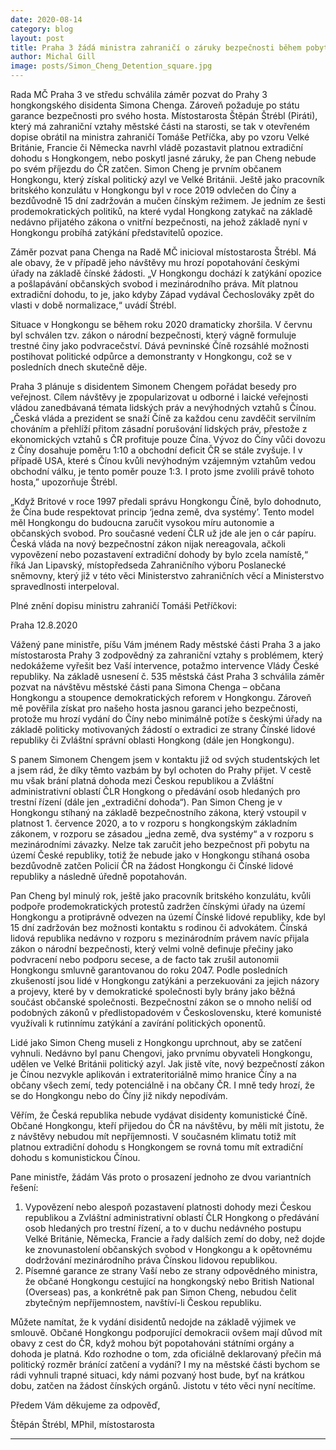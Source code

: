 ```yaml
---
date: 2020-08-14
category: blog
layout: post
title: Praha 3 žádá ministra zahraničí o záruky bezpečnosti během pobytu hongkongského disidenta
author: Michal Gill
image: posts/Simon_Cheng_Detention_square.jpg
---
```


Rada MČ Praha 3 ve středu schválila záměr pozvat do Prahy 3 hongkongského disidenta Simona Chenga. Zároveň požaduje po státu garance bezpečnosti pro svého hosta. Místostarosta Štěpán Štrébl (Piráti), který má zahraniční vztahy městské části na starosti, se tak v otevřeném dopise obrátil na ministra zahraničí Tomáše Petříčka, aby po vzoru Velké Británie, Francie či Německa navrhl vládě pozastavit platnou extradiční dohodu s Hongkongem, nebo poskytl jasné záruky, že pan Cheng nebude po svém příjezdu do ČR zatčen. Simon Cheng je prvním občanem Hongkongu, který získal politický azyl ve Velké Británii. Ještě jako pracovník britského konzulátu v Hongkongu byl v roce 2019 odvlečen do Číny a bezdůvodně 15 dní zadržován a mučen čínským režimem. Je jedním ze šesti prodemokratických politiků, na které vydal Hongkong zatykač na základě nedávno přijatého zákona o vnitřní bezpečnosti, na jehož základě nyní v Hongkongu probíhá zatýkání představitelů opozice.
 
Záměr pozvat pana Chenga na Radě MČ inicioval místostarosta Štrébl. Má ale obavy, že v případě jeho návštěvy mu hrozí popotahování českými úřady na základě čínské žádosti. „V Hongkongu dochází k zatýkání opozice a pošlapávání občanských svobod i mezinárodního práva. Mít platnou extradiční dohodu, to je, jako kdyby Západ vydával Čechoslováky zpět do vlasti v době normalizace,“ uvádí Štrébl.
 
Situace v Hongkongu se během roku 2020 dramaticky zhoršila. V červnu byl schválen tzv. zákon o národní bezpečnosti, který vágně formuluje trestné činy jako podvracečství. Dává pevninské Číně rozsáhlé možnosti postihovat politické odpůrce a demonstranty v Hongkongu, což se v posledních dnech skutečně děje.
 
Praha 3 plánuje s disidentem Simonem Chengem pořádat besedy pro veřejnost. Cílem návštěvy je zpopularizovat u odborné i laické veřejnosti vládou zanedbávaná témata lidských práv a nevýhodných vztahů s Čínou. „Česká vláda a prezident se snaží Číně za každou cenu zavděčit servilním chováním a přehlíží přitom zásadní porušování lidských práv, přestože z ekonomických vztahů s ČR profituje pouze Čína. Vývoz do Číny vůči dovozu z Číny dosahuje poměru 1:10 a obchodní deficit ČR se stále zvyšuje. I v případě USA, které s Čínou kvůli nevýhodným vzájemným vztahům vedou obchodní válku, je tento poměr pouze 1:3. I proto jsme zvolili právě tohoto hosta,” upozorňuje Štrébl.

„Když Britové v roce 1997 předali správu Hongkongu Číně, bylo dohodnuto, že Čína bude respektovat princip ‘jedna země, dva systémy’. Tento model měl Hongkongu do budoucna zaručit vysokou míru autonomie a občanských svobod. Pro současné vedení ČLR už jde ale jen o cár papíru. Česká vláda na nový bezpečnostní zákon nijak nereagovala, ačkoli vypovězení nebo pozastavení extradiční dohody by bylo zcela namístě,“ říká Jan Lipavský, místopředseda Zahraničního výboru Poslanecké sněmovny, který již v této věci Ministerstvo zahraničních věcí a Ministerstvo spravedlnosti interpeloval.

Plné znění dopisu ministru zahraničí Tomáši Petříčkovi:

Praha 12.8.2020

Vážený pane ministře,
píšu Vám jménem Rady městské části Praha 3 a jako místostarosta Prahy 3 zodpovědný za zahraniční
vztahy s problémem, který nedokážeme vyřešit bez Vaší intervence, potažmo intervence Vlády České
republiky. Na základě usnesení č. 535 městská část Praha 3 schválila záměr pozvat na návštěvu
městské části pana Simona Chenga – občana Hongkongu a stoupence demokratických reforem v
Hongkongu. Zároveň mě pověřila získat pro našeho hosta jasnou garanci jeho bezpečnosti, protože mu
hrozí vydání do Číny nebo minimálně potíže s českými úřady na základě politicky motivovaných žádostí
o extradici ze strany Čínské lidové republiky či Zvláštní správní oblasti Hongkong (dále jen Hongkongu).

S panem Simonem Chengem jsem v kontaktu již od svých studentských let a jsem rád, že díky těmto
vazbám by byl ochoten do Prahy přijet. V cestě mu však brání platná dohoda mezi Českou republikou
a Zvláštní administrativní oblastí ČLR Hongkong o předávání osob hledaných pro trestní řízení (dále jen
„extradiční dohoda“). Pan Simon Cheng je v Hongkongu stíhaný na základě bezpečnostního zákona,
který vstoupil v platnost 1. července 2020, a to v rozporu s hongkongským základním zákonem, v
rozporu se zásadou „jedna země, dva systémy“ a v rozporu s mezinárodními závazky. Nelze tak zaručit
jeho bezpečnost při pobytu na území České republiky, totiž že nebude jako v Hongkongu stíhaná osoba
bezdůvodně zatčen Policií ČR na žádost Hongkongu či Čínské lidové republiky a následně úředně
popotahován.

Pan Cheng byl minulý rok, ještě jako pracovník britského konzulátu, kvůli podpoře prodemokratických
protestů zadržen čínskými úřady na území Hongkongu a protiprávně odvezen na území Čínské lidové
republiky, kde byl 15 dní zadržován bez možnosti kontaktu s rodinou či advokátem. Čínská lidová
republika nedávno v rozporu s mezinárodním právem navíc přijala zákon o národní bezpečnosti, který
velmi volně definuje přečiny jako podvracení nebo podporu secese, a de facto tak zrušil autonomii
Hongkongu smluvně garantovanou do roku 2047. Podle posledních zkušeností jsou lidé v Hongkongu
zatýkáni a perzekuováni za jejich názory a projevy, které by v demokratické společnosti byly brány jako
běžná součást občanské společnosti. Bezpečnostní zákon se o mnoho neliší od podobných zákonů
v předlistopadovém v Československu, které komunisté využívali k rutinnímu zatýkání a zavírání
politických oponentů.

Lidé jako Simon Cheng museli z Hongkongu uprchnout, aby se zatčení vyhnuli. Nedávno byl panu
Chengovi, jako prvnímu obyvateli Hongkongu, udělen ve Velké Británii politický azyl. Jak jistě víte, nový
bezpečností zákon je Čínou nezvykle aplikován i extrateritoriálně mimo hranice Číny a na občany všech
zemí, tedy potenciálně i na občany ČR. I mně tedy hrozí, že se do Hongkongu nebo do Číny již nikdy
nepodívám.

Věřím, že Česká republika nebude vydávat disidenty komunistické Číně. Občané Hongkongu, kteří
přijedou do ČR na návštěvu, by měli mít jistotu, že z návštěvy nebudou mít nepříjemnosti. V současném
klimatu totiž mít platnou extradiční dohodu s Hongkongem se rovná tomu mít extradiční dohodu
s komunistickou Čínou.

Pane ministře, žádám Vás proto o prosazení jednoho ze dvou variantních řešení:
1) Vypovězení nebo alespoň pozastavení platnosti dohody mezi Českou republikou a
Zvláštní administrativní oblastí ČLR Hongkong o předávání osob hledaných pro trestní
řízení, a to v duchu nedávného postupu Velké Británie, Německa, Francie a řady dalších
zemí do doby, než dojde ke znovunastolení občanských svobod v Hongkongu a
k opětovnému dodržování mezinárodního práva Čínskou lidovou republikou.
2) Písemné garance ze strany Vaší nebo ze strany odpovědného ministra, že občané
Hongkongu cestující na hongkongský nebo British National (Overseas) pas, a konkrétně
pak pan Simon Cheng, nebudou čelit zbytečným nepříjemnostem, navštíví-li Českou
republiku.

Můžete namítat, že k vydání disidentů nedojde na základě výjimek ve smlouvě. Občané Hongkongu
podporující demokracii ovšem mají důvod mít obavy z cest do ČR, když mohou být popotahováni
státními orgány a dohoda je platná. Kdo rozhodne o tom, zda oficiálně deklarovaný přečin má politický
rozměr bránící zatčení a vydání? I my na městské části bychom se rádi vyhnuli trapné situaci, kdy námi
pozvaný host bude, byť na krátkou dobu, zatčen na žádost čínských orgánů. Jistotu v této věci nyní
necítíme.

Předem Vám děkujeme za odpověď,

Štěpán Štrébl, MPhil, místostarosta

- - -
